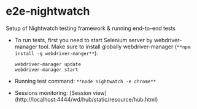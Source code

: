 # e2e-nightwatch
Setup of Nightwatch testing framework &amp; running end-to-end tests

- To run tests, first you need to start Selenium server by webdriver-manager tool.
Make sure to install globally webdriver-manager (`**npm install -g webdriver-manger**`).
	```
	webdriver-manager update
	webdriver-manager start
	```

- Running test command: `**node nightwatch -e chrome**`

- Sessions monitoring: [Session view] (http://localhost:4444/wd/hub/static/resource/hub.html)
